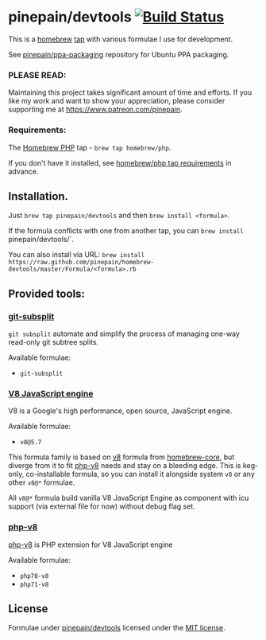 pinepain/devtools [![Build Status](https://travis-ci.org/pinepain/homebrew-devtools.svg?branch=master)](https://travis-ci.org/pinepain/homebrew-devtools)
====================

This is a [homebrew](http://brew.sh/) [tap](https://github.com/Homebrew/homebrew/blob/master/share/doc/homebrew/brew-tap.md)
with various formulae I use for development.

See [pinepain/ppa-packaging](https://github.com/pinepain/ppa-packaging) repository for Ubuntu PPA packaging.

### PLEASE READ:

Maintaining this project takes significant amount of time and efforts.
If you like my work and want to show your appreciation, please consider supporting me at https://www.patreon.com/pinepain.


### Requirements:

The [Homebrew PHP](https://github.com/Homebrew/homebrew-php) tap - `brew tap homebrew/php`.

If you don't have it installed, see [homebrew/php tap requirements](https://github.com/Homebrew/homebrew-php#requirements)
in advance.

## Installation.

Just `brew tap pinepain/devtools` and then `brew install <formula>`.

If the formula conflicts with one from another tap, you can `brew install `pinepain/devtools/<formula>`.

You can also install via URL: `brew install https://raw.github.com/pinepain/homebrew-devtools/master/Formula/<formula>.rb`


## Provided tools:

### [git-subsplit](https://github.com/dflydev/git-subsplit)
 
`git subsplit` automate and simplify the process of managing one-way read-only git subtree splits.

Available formulae:
 - `git-subsplit`

### [V8 JavaScript engine](https://developers.google.com/v8) 

V8 is a Google's high performance, open source, JavaScript engine. 

Available formulae:
 - `v8@5.7`

This formula family is based on [v8](https://github.com/Homebrew/homebrew-core/blob/master/Formula/v8.rb) formula from
[homebrew-core](https://github.com/Homebrew/homebrew-core), but diverge from it to fit [php-v8](https://github.com/pinepain/php-v8)
needs and stay on a bleeding edge. This is keg-only, co-installable formula, so you can install it alongside system `v8`
or any other `v8@*` formulae.

All `v8@*` formula build vanilla V8 JavaScript Engine as component with icu support (via external file for now)
without debug flag set.

### [php-v8](https://github.com/pinepain/php-v8)  

[php-v8](https://github.com/pinepain/php-v8) is PHP extension for V8 JavaScript engine
 
Available formulae:
 - `php70-v8`
 - `php71-v8`

## License

Formulae under [pinepain/devtools](https://github.com/pinepain/homebrew-devtools) licensed under the [MIT license](http://opensource.org/licenses/MIT).
